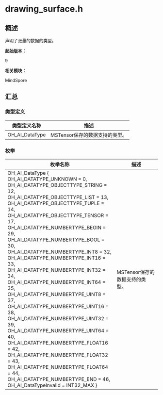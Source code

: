 # drawing_surface.h


## 概述

声明了张量的数据的类型。

**起始版本：**

9

**相关模块：**

MindSpore


## 汇总


### 类型定义

| 类型定义名称 | 描述 |
| -------- | -------- |
| OH_AI_DataType | MSTensor保存的数据支持的类型。 |


### 枚举

| 枚举名称 | 描述 |
| -------- | -------- |
| OH_AI_DataType {<br/>OH_AI_DATATYPE_UNKNOWN = 0,<br/>OH_AI_DATATYPE_OBJECTTYPE_STRING = 12, <br/>OH_AI_DATATYPE_OBJECTTYPE_LIST = 13, <br/>OH_AI_DATATYPE_OBJECTTYPE_TUPLE = 14, <br/>OH_AI_DATATYPE_OBJECTTYPE_TENSOR = 17,<br/>OH_AI_DATATYPE_NUMBERTYPE_BEGIN = 29, <br/>OH_AI_DATATYPE_NUMBERTYPE_BOOL = 30, <br/>OH_AI_DATATYPE_NUMBERTYPE_INT8 = 32, <br/>OH_AI_DATATYPE_NUMBERTYPE_INT16 = 33,<br/>OH_AI_DATATYPE_NUMBERTYPE_INT32 = 34,<br/>OH_AI_DATATYPE_NUMBERTYPE_INT64 = 35, <br/>OH_AI_DATATYPE_NUMBERTYPE_UINT8 = 37, <br/>OH_AI_DATATYPE_NUMBERTYPE_UINT16 = 38, <br/>OH_AI_DATATYPE_NUMBERTYPE_UINT32 = 39,<br/>OH_AI_DATATYPE_NUMBERTYPE_UINT64 = 40, <br/>OH_AI_DATATYPE_NUMBERTYPE_FLOAT16 = 42, <br/>OH_AI_DATATYPE_NUMBERTYPE_FLOAT32 = 43, <br/>OH_AI_DATATYPE_NUMBERTYPE_FLOAT64 = 44, <br/>OH_AI_DATATYPE_NUMBERTYPE_END = 46,<br/>OH_AI_DataTypeInvalid = INT32_MAX } | MSTensor保存的数据支持的类型。 |
